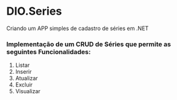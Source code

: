 # DIO.Series

Criando um APP simples de cadastro de séries em .NET

### Implementação de um CRUD de Séries que permite as seguintes Funcionalidades:

1. Listar
2. Inserir
3. Atualizar
4. Excluir
5. Visualizar

 